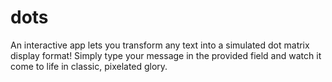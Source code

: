 # dots
An interactive app lets you transform any text into a simulated dot matrix display format! Simply type your message in the provided field and watch it come to life in classic, pixelated glory.
